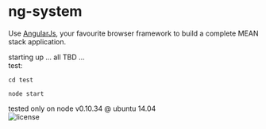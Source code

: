 ng-system
=========

Use [AngularJs](https://angularjs.org/), your favourite browser framework to build a complete MEAN stack application.  

starting up ... all TBD ...  
test: 

    cd test

    node start

tested only on node v0.10.34 @ ubuntu 14.04  
![license](https://www.gnu.org/graphics/gplv3-88x31.png)
